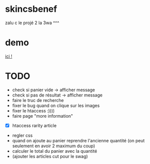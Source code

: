 # skincsbenef
zalu c le projé 2 la 3wa ^^^

# demo
[ici !](http://was139-desktop/skincsbenef/skincsbenef/)

# TODO
- check si panier vide -> afficher message
- check si pas de résultat -> afficher message
- faire le truc de recherche
- fixer le bug quand on clique sur les images
- fixer le htaccess :))))
- faire page "more information"
- [x] htaccess rarity article
- regler css
- quand on ajoute au panier reprendre l'ancienne quantité (on peut seulement en avoir 2 maximum du coup)
- calculer le total du panier avec la quantité
- (ajouter les articles cut pour le swag)
